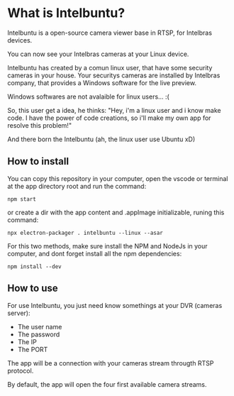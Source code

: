 # What is Intelbuntu?
Intelbuntu is a open-source camera viewer base in RTSP, for Intelbras devices.

You can now see your Intelbras cameras at your Linux device.

Intelbuntu has created by a comun linux user, that have some security cameras in your house. Your securitys cameras are installed by Intelbras company, that provides a Windows software for the live preview.

Windows softwares are not avalaible for linux users... :(

So, this user get a idea, he thinks: "Hey, i'm a linux user and i know make code. I have the power of code creations, so i'll make my own app for resolve this problem!"

And there born the Intelbuntu (ah, the linux user use Ubuntu xD)

## How to install

You can copy this repository in your computer, open the vscode or terminal at the app directory root and run the command:

```
npm start
```

or create a dir with the app content and .appImage initializable, runing this command:
```
npx electron-packager . intelbuntu --linux --asar
```
For this two methods, make sure install the NPM and NodeJs in your computer, and dont forget install all the npm dependencies:
```
npm install --dev
```
## How to use

For use Intelbuntu, you just need know somethings at your DVR (cameras server):
- The user name
- The password
- The IP
- The PORT

The app will be a connection with your cameras stream througth RTSP protocol.

By default, the app will open the four first available camera streams.